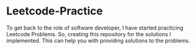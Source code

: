 # Leetcode-Practice
To get back to the role of software developer, I have started practicing Leetcode Problems. So, creating this repository for the solutions I implemented. This can help you with providing solutions to the problems.
